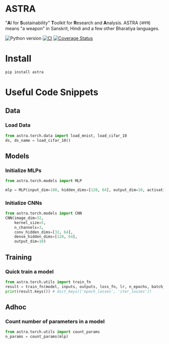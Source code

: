 # ASTRA
"**A**I for **S**ustainability" **T**oolkit for **R**esearch and **A**nalysis. ASTRA (अस्त्र) means "a weapon" in Sanskrit, Hindi and a few other Bharatiya languages.

![Python version](https://img.shields.io/badge/Python-3.9%2B-brightgreen)
[![CI](https://github.com/sustainability-lab/ASTRA/workflows/CI/badge.svg?branch=main)](https://github.com/sustainability-lab/ASTRA/actions?query=workflow%3ACI)
[![Coverage Status](https://coveralls.io/repos/github/sustainability-lab/ASTRA/badge.svg?branch=master)](https://coveralls.io/github/sustainability-lab/ASTRA?branch=master)

# Install
```bash
pip install astra
```

# Useful Code Snippets

## Data
### Load Data
```python
from astra.torch.data import load_mnist, load_cifar_10
ds, ds_name = load_cifar_10()
```

## Models
### Initialize MLPs
```python
from astra.torch.models import MLP

mlp = MLP(input_dim=100, hidden_dims=[128, 64], output_dim=10, activation="relu", dropout=0.1)
```

### Initialize CNNs
```python
from astra.torch.models import CNN
CNN(image_dim=32, 
    kernel_size=5, 
    n_channels=3, 
    conv_hidden_dims=[32, 64], 
    dense_hidden_dims=[128, 64], 
    output_dim=10)
```

## Training
### Quick train a model
```python
from astra.torch.utils import train_fn
result = train_fn(model, inputs, outputs, loss_fn, lr, n_epochs, batch_size, enable_tqdm=True)
print(result.keys()) # dict_keys(['epoch_losses', 'iter_losses'])
```

## Adhoc
### Count number of parameters in a model
```python
from astra.torch.utils import count_params
n_params = count_params(mlp)
```